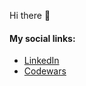 Hi there 👋

#### My social links:

- [LinkedIn](https://linkedin.com/in/oleg-kizeev)
- [Codewars](https://www.codewars.com/users/kizeev.ov)
